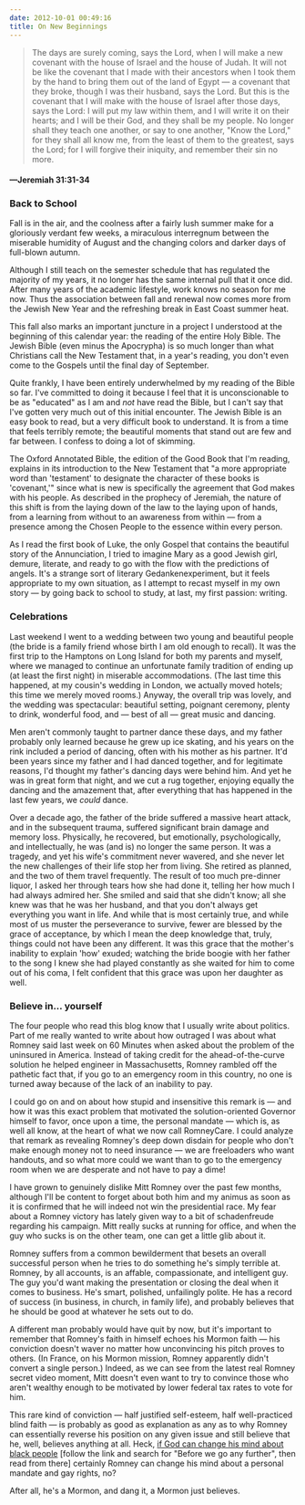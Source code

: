 ```yaml
---
date: 2012-10-01 00:49:16
title: On New Beginnings
---
```


> The days are surely coming, says the Lord, when I will make a new covenant with the house of Israel and the house of Judah. It will not be like the covenant that I made with their ancestors when I took them by the hand to bring them out of the land of Egypt — a covenant that they broke, though I was their husband, says the Lord. But this is the covenant that I will make with the house of Israel after those days, says the Lord: I will put my law within them, and I will write it on their hearts; and I will be their God, and they shall be my people. No longer shall they teach one another, or say to one another, "Know the Lord," for they shall all know me, from the least of them to the greatest, says the Lord; for I will forgive their iniquity, and remember their sin no more. 
#### —Jeremiah 31:31-34

### Back to School
Fall is in the air, and the coolness after a fairly lush summer make for a gloriously verdant few weeks, a miraculous interregnum between the miserable humidity of August and the changing colors and darker days of full-blown autumn.

Although I still teach on the semester schedule that has regulated the majority of my years, it no longer has the same internal pull that it once did. After many years of the academic lifestyle, work knows no season for me now. Thus the association between fall and renewal now comes more from the Jewish New Year and the refreshing break in East Coast summer heat.

This fall also marks an important juncture in a project I understood at the beginning of this calendar year: the reading of the entire Holy Bible. The Jewish Bible (even minus the Apocrypha) is so much longer than what Christians call the New Testament that, in a year's reading, you don't even come to the Gospels until the final day of September.

Quite frankly, I have been entirely underwhelmed by my reading of the Bible so far. I've committed to doing it because I feel that it is unconscionable to be as "educated" as I am and _not_ have read the Bible, but I can't say that I've gotten very much out of this initial encounter. The Jewish Bible is an easy book to read, but a very difficult book to understand. It is from a time that feels terribly remote; the beautiful moments that stand out are few and far between. I confess to doing a lot of skimming.

The Oxford Annotated Bible, the edition of the Good Book that I'm reading, explains in its introduction to the New Testament that "a more appropriate word than 'testament' to designate the character of these books is 'covenant,'" since what is new is specifically the agreement that God makes with his people. As described in the prophecy of Jeremiah, the nature of this shift is from the laying down of the law to the laying upon of hands, from a learning from without to an awareness from within — from a presence among the Chosen People to the essence within every person.

As I read the first book of Luke, the only Gospel that contains the beautiful story of the Annunciation, I tried to imagine Mary as a good Jewish girl, demure, literate, and ready to go with the flow with the predictions of angels. It's a strange sort of literary Gedankenexperiment, but it feels appropriate to my own situation, as I attempt to recast myself in my own story — by going back to school to study, at last, my first passion: writing.

### Celebrations
Last weekend I went to a wedding between two young and beautiful people (the bride is a family friend whose birth I am old enough to recall). It was the first trip to the Hamptons on Long Island for both my parents and myself, where we managed to continue an unfortunate family tradition of ending up (at least the first night) in miserable accommodations. (The last time this happened, at my cousin's wedding in London, we actually moved hotels; this time we merely moved rooms.) Anyway, the overall trip was lovely, and the wedding was spectacular: beautiful setting, poignant ceremony, plenty to drink, wonderful food, and — best of all — great music and dancing.

Men aren't commonly taught to partner dance these days, and my father probably only learned because he grew up ice skating, and his years on the rink included a period of dancing, often with his mother as his partner. It'd been years since my father and I had danced together, and for legitimate reasons, I'd thought my father's dancing days were behind him. And yet he was in great form that night, and we cut a rug together, enjoying equally the dancing and the amazement that, after everything that has happened in the last few years, we _could_ dance.

Over a decade ago, the father of the bride suffered a massive heart attack, and in the subsequent trauma, suffered significant brain damage and memory loss. Physically, he recovered, but emotionally, psychologically, and intellectually, he was (and is) no longer the same person. It was a tragedy, and yet his wife's commitment never wavered, and she never let the new challenges of their life stop her from living. She retired as planned, and the two of them travel frequently. The result of too much pre-dinner liquor, I asked her through tears how she had done it, telling her how much I had always admired her. She smiled and said that she didn't know; all she knew was that he was her husband, and that you don't always get everything you want in life. And while that is most certainly true, and while most of us muster the perseverance to survive, fewer are blessed by the grace of acceptance, by which I mean the deep knowledge that, truly, things could not have been any different. It was this grace that the mother's inability to explain 'how' exuded; watching the bride boogie with her father to the song I knew she had played constantly as she waited for him to come out of his coma, I felt confident that this grace was upon her daughter as well.

### Believe in... yourself
The four people who read this blog know that I usually write about politics. Part of me really wanted to write about how outraged I was about what Romney said last week on 60 Minutes when asked about the problem of the uninsured in America. Instead of taking credit for the ahead-of-the-curve solution he helped engineer in Massachusetts, Romney rambled off the pathetic fact that, if you go to an emergency room in this country, no one is turned away because of the lack of an inability to pay.

I could go on and on about how stupid and insensitive this remark is — and how it was this exact problem that motivated the solution-oriented Governor himself to favor, once upon a time, the personal mandate — which is, as well all know, at the heart of what we now call RomneyCare. I could analyze that remark as revealing Romney's deep down disdain for people who don't make enough money not to need insurance — we are freeloaders who want handouts, and so what more could we want than to go to the emergency room when we are desperate and not have to pay a dime!

I have grown to genuinely dislike Mitt Romney over the past few months, although I'll be content to forget about both him and my animus as soon as it is confirmed that he will indeed not win the presidential race. My fear about a Romney victory has lately given way to a bit of schadenfreude regarding his campaign. Mitt really sucks at running for office, and when the guy who sucks is on the other team, one can get a little glib about it.

Romney suffers from a common bewilderment that besets an overall successful person when he tries to do something he's simply terrible at. Romney, by all accounts, is an affable, compassionate, and intelligent guy. The guy you'd want making the presentation or closing the deal when it comes to business. He's smart, polished, unfailingly polite. He has a record of success (in business, in church, in family life), and probably believes that he should be good at whatever he sets out to do.

A different man probably would have quit by now, but it's important to remember that Romney's faith in himself echoes his Mormon faith — his conviction doesn't waver no matter how unconvincing his pitch proves to others. (In France, on his Mormon mission, Romney apparently didn't convert a single person.) Indeed, as we can see from the latest real Romney secret video moment, Mitt doesn't even want to try to convince those who aren't wealthy enough to be motivated by lower federal tax rates to vote for him.

This rare kind of conviction — half justified self-esteem, half well-practiced blind faith — is probably as good as explanation as any as to why Romney can essentially reverse his position on any given issue and still believe that he, well, believes anything at all. Heck, [if God can change his mind about black people](http://www.npr.org/templates/transcript/transcript.php?storyId=160879686) [follow the link and search for "Before we go any further", then read from there] certainly Romney can change his mind about a personal mandate and gay rights, no?

After all, he's a Mormon, and dang it, a Mormon just believes.